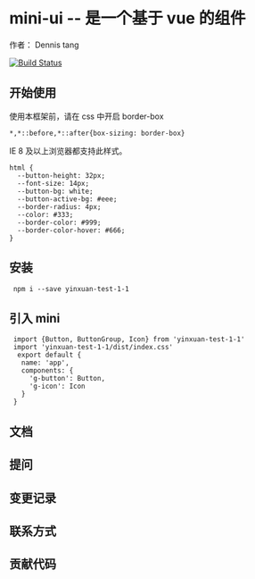 # mini-ui -- 是一个基于 vue 的组件

作者： Dennis tang

[![Build Status](https://travis-ci.org/tang-xuan11/mini-ui.svg?branch=master)](https://travis-ci.org/tang-xuan11/mini-ui)

## 开始使用

使用本框架前，请在 css 中开启 border-box

```
*,*::before,*::after{box-sizing: border-box}
```
 IE 8 及以上浏览器都支持此样式。
```
html {
  --button-height: 32px;
  --font-size: 14px;
  --button-bg: white;
  --button-active-bg: #eee;
  --border-radius: 4px;
  --color: #333;
  --border-color: #999;
  --border-color-hover: #666;
}
```
## 安装

 ```
  npm i --save yinxuan-test-1-1
  ```

## 引入 mini

 ```
  import {Button, ButtonGroup, Icon} from 'yinxuan-test-1-1'
  import 'yinxuan-test-1-1/dist/index.css'
   export default {
    name: 'app',
    components: {
      'g-button': Button,
      'g-icon': Icon
    }
  }
  ```

## 文档

## 提问

## 变更记录

## 联系方式

## 贡献代码